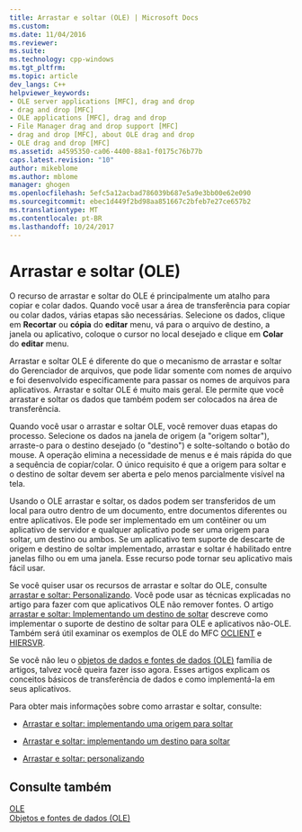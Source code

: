 ```yaml
---
title: Arrastar e soltar (OLE) | Microsoft Docs
ms.custom: 
ms.date: 11/04/2016
ms.reviewer: 
ms.suite: 
ms.technology: cpp-windows
ms.tgt_pltfrm: 
ms.topic: article
dev_langs: C++
helpviewer_keywords:
- OLE server applications [MFC], drag and drop
- drag and drop [MFC]
- OLE applications [MFC], drag and drop
- File Manager drag and drop support [MFC]
- drag and drop [MFC], about OLE drag and drop
- OLE drag and drop [MFC]
ms.assetid: a4595350-ca06-4400-88a1-f0175c76b77b
caps.latest.revision: "10"
author: mikeblome
ms.author: mblome
manager: ghogen
ms.openlocfilehash: 5efc5a12acbad786039b687e5a9e3bb00e62e090
ms.sourcegitcommit: ebec1d449f2bd98aa851667c2bfeb7e27ce657b2
ms.translationtype: MT
ms.contentlocale: pt-BR
ms.lasthandoff: 10/24/2017
---
```

# <a name="drag-and-drop-ole"></a>Arrastar e soltar (OLE)
O recurso de arrastar e soltar do OLE é principalmente um atalho para copiar e colar dados. Quando você usar a área de transferência para copiar ou colar dados, várias etapas são necessárias. Selecione os dados, clique em **Recortar** ou **cópia** do **editar** menu, vá para o arquivo de destino, a janela ou aplicativo, coloque o cursor no local desejado e clique em **Colar** do **editar** menu.  
  
 Arrastar e soltar OLE é diferente do que o mecanismo de arrastar e soltar do Gerenciador de arquivos, que pode lidar somente com nomes de arquivo e foi desenvolvido especificamente para passar os nomes de arquivos para aplicativos. Arrastar e soltar OLE é muito mais geral. Ele permite que você arrastar e soltar os dados que também podem ser colocados na área de transferência.  
  
 Quando você usar o arrastar e soltar OLE, você remover duas etapas do processo. Selecione os dados na janela de origem (a "origem soltar"), arraste-o para o destino desejado (o "destino") e solte-soltando o botão do mouse. A operação elimina a necessidade de menus e é mais rápida do que a sequência de copiar/colar. O único requisito é que a origem para soltar e o destino de soltar devem ser aberta e pelo menos parcialmente visível na tela.  
  
 Usando o OLE arrastar e soltar, os dados podem ser transferidos de um local para outro dentro de um documento, entre documentos diferentes ou entre aplicativos. Ele pode ser implementado em um contêiner ou um aplicativo de servidor e qualquer aplicativo pode ser uma origem para soltar, um destino ou ambos. Se um aplicativo tem suporte de descarte de origem e destino de soltar implementado, arrastar e soltar é habilitado entre janelas filho ou em uma janela. Esse recurso pode tornar seu aplicativo mais fácil usar.  
  
 Se você quiser usar os recursos de arrastar e soltar do OLE, consulte [arrastar e soltar: Personalizando](../mfc/drag-and-drop-customizing.md). Você pode usar as técnicas explicadas no artigo para fazer com que aplicativos OLE não remover fontes. O artigo [arrastar e soltar: Implementando um destino de soltar](../mfc/drag-and-drop-implementing-a-drop-target.md) descreve como implementar o suporte de destino de soltar para OLE e aplicativos não-OLE. Também será útil examinar os exemplos de OLE do MFC [OCLIENT](../visual-cpp-samples.md) e [HIERSVR](../visual-cpp-samples.md).  
  
 Se você não leu o [objetos de dados e fontes de dados (OLE)](../mfc/data-objects-and-data-sources-ole.md) família de artigos, talvez você queira fazer isso agora. Esses artigos explicam os conceitos básicos de transferência de dados e como implementá-la em seus aplicativos.  
  
 Para obter mais informações sobre como arrastar e soltar, consulte:  
  
-   [Arrastar e soltar: implementando uma origem para soltar](../mfc/drag-and-drop-implementing-a-drop-source.md)  
  
-   [Arrastar e soltar: implementando um destino para soltar](../mfc/drag-and-drop-implementing-a-drop-target.md)  
  
-   [Arrastar e soltar: personalizando](../mfc/drag-and-drop-customizing.md)  
  
## <a name="see-also"></a>Consulte também  
 [OLE](../mfc/ole-in-mfc.md)   
 [Objetos e fontes de dados (OLE)](../mfc/data-objects-and-data-sources-ole.md)

